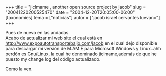 +++
title = "jiclmame , another open source project by jacob"
slug = "20041220200525470"
date = "2004-12-20T20:05:00-06:00"
[taxonomies]
tema = ["noticias"]
autor = ["jacob israel cervantes luevano"]
+++

Pues de nuevo en las andadas.  
Acabo de actualizar mi web site el cual está en
<http://www.expoautotransportebajio.com/jacob> en el cual dejo
disponible para descargar mi versión de M.AM.E para Microsoft Windows y
Linux..ahh perdón es Gnu/Linux, la cual he denominado jiclmame,además de
que he puesto my change log del código actualizado.

Como la ven.

